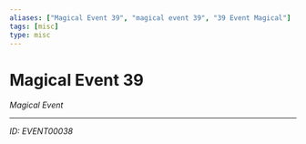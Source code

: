 ```yaml
---
aliases: ["Magical Event 39", "magical event 39", "39 Event Magical"]
tags: [misc]
type: misc
---
```


# Magical Event 39

*Magical Event*

---
*ID: EVENT00038*
